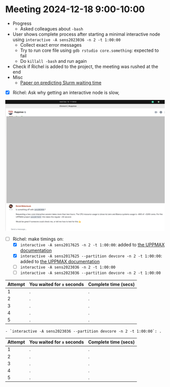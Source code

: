 # Meeting 2024-12-18 9:00-10:00

- Progress
    - Asked colleagues about `-bash`
- User shows complete process after starting a minimal interactive node
  using `interactive -A sens2023036 -n 2 -t 1:00:00`
    - Collect exact error messages
    - Try to run core file using `gdb rstudio core.something`: expected to
      fail
    - Do `killall -bash` and run again
- Check if Richel is added to the project, the meeting was rushed at the end
- Misc
    - [Paper on predicting Slurm waiting time](https://github.com/mila-iqia/slurm-queue-time-pred)
- [x] Richel: Ask why getting an interactive node is slow,
    
![Question on Matrix](20241218_matrix.png)

- [ ] Richel: make timings on:
    - [x] `interactive -A sens2017625 -n 2 -t 1:00:00`: added to [the UPPMAX documentation](https://docs.uppmax.uu.se/cluster_guides/cluster_speeds/)
    - [x] `interactive -A sens2017625 --partition devcore -n 2 -t 1:00:00`: added to [the UPPMAX documentation](https://docs.uppmax.uu.se/cluster_guides/cluster_speeds/)
    - [ ] `interactive -A sens2023036 -n 2 -t 1:00:00`
    - [ ] `interactive -A sens2023036 --partition devcore -n 2 -t 1:00:00`

Attempt|You waited for `x` seconds|Complete time (secs)
-------|--------------------------|--------------------
1      |.                         |.
2      |.                         |.
3      |.                         |.
4      |.                         |.
5      |.                         |.

    - `interactive -A sens2023036 --partition devcore -n 2 -t 1:00:00`: .

Attempt|You waited for `x` seconds|Complete time (secs)
-------|--------------------------|--------------------
1      |.                         |.
2      |.                         |.
3      |.                         |.
4      |.                         |.
5      |.                         |.

